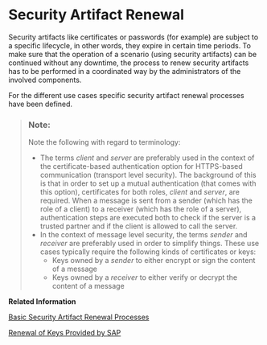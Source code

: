 <!-- loio083fc8d87bf046e2a9c4eafd42086cec -->

# Security Artifact Renewal

Security artifacts like certificates or passwords \(for example\) are subject to a specific lifecycle, in other words, they expire in certain time periods. To make sure that the operation of a scenario \(using security artifacts\) can be continued without any downtime, the process to renew security artifacts has to be performed in a coordinated way by the administrators of the involved components.

For the different use cases specific security artifact renewal processes have been defined.

> ### Note:  
> Note the following with regard to terminology:
> 
> -   The terms *client* and *server* are preferably used in the context of the certificate-based authentication option for HTTPS-based communication \(transport level security\). The background of this is that in order to set up a mutual authentication \(that comes with this option\), certificates for both roles, *client* and *server*, are required. When a message is sent from a sender \(which has the role of a client\) to a receiver \(which has the role of a server\), authentication steps are executed both to check if the server is a trusted partner and if the client is allowed to call the server.
> -   In the context of message level security, the terms *sender* and *receiver* are preferably used in order to simplify things. These use cases typically require the following kinds of certificates or keys:
>     -   Keys owned by a *sender* to either encrypt or sign the content of a message
>     -   Keys owned by a *receiver* to either verify or decrypt the content of a message

**Related Information**  


[Basic Security Artifact Renewal Processes](basic-security-artifact-renewal-processes-c70b1f2.md "")

[Renewal of Keys Provided by SAP](renewal-of-keys-provided-by-sap-5db16f5.md "To enable secure communication between the tenant and connected remote systems, the system keystore deployed on the tenant must contain up-to-date keys owned by the tenant administrator and SAP.")

